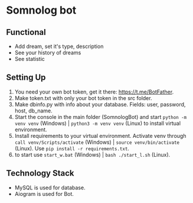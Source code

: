 # Somnolog bot
## Functional
- Add dream, set it's type, description
- See your history of dreams
- See statistic

## Setting Up
1. You need your own bot token, get it there: https://t.me/BotFather.
2. Make token.txt with only your bot token in the src folder.
3. Make dbinfo.py with info about your database. Fields: user, password, host, db_name.
4. Start the console in the main folder (SomnologBot) and start `python -m venv venv` (Windows) | `python3 -m venv venv` (Linux) to install virtual environment.
5. Install requirements to your virtual environment. Activate venv through `call venv/Scripts/activate` (Windows) | `source venv/bin/activate` (Linux). Use `pip install -r requirements.txt`.
6. to start use `start_w.bat` (Windows) | `bash ./start_l.sh` (Linux).

## Technology Stack
- MySQL is used for database.
- Aiogram is used for Bot.